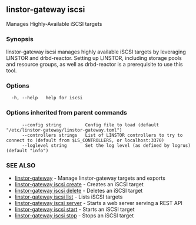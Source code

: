 ## linstor-gateway iscsi

Manages Highly-Available iSCSI targets

### Synopsis

linstor-gateway iscsi manages highly available iSCSI targets by leveraging
LINSTOR and drbd-reactor. Setting up LINSTOR, including storage pools and resource groups,
as well as drbd-reactor is a prerequisite to use this tool.

### Options

```
  -h, --help   help for iscsi
```

### Options inherited from parent commands

```
      --config string         Config file to load (default "/etc/linstor-gateway/linstor-gateway.toml")
      --controllers strings   List of LINSTOR controllers to try to connect to (default from $LS_CONTROLLERS, or localhost:3370)
      --loglevel string       Set the log level (as defined by logrus) (default "info")
```

### SEE ALSO

* [linstor-gateway](linstor-gateway.md)	 - Manage linstor-gateway targets and exports
* [linstor-gateway iscsi create](linstor-gateway_iscsi_create.md)	 - Creates an iSCSI target
* [linstor-gateway iscsi delete](linstor-gateway_iscsi_delete.md)	 - Deletes an iSCSI target
* [linstor-gateway iscsi list](linstor-gateway_iscsi_list.md)	 - Lists iSCSI targets
* [linstor-gateway iscsi server](linstor-gateway_iscsi_server.md)	 - Starts a web server serving a REST API
* [linstor-gateway iscsi start](linstor-gateway_iscsi_start.md)	 - Starts an iSCSI target
* [linstor-gateway iscsi stop](linstor-gateway_iscsi_stop.md)	 - Stops an iSCSI target

